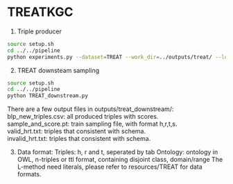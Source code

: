 # TREATKGC
1. Triple producer


```bash
source setup.sh
cd ../../pipeline 
python experiments.py --dataset=TREAT --work_dir=../outputs/treat/ --loops=1 --pipeline="l" --use_gpu=True --rel_model=transe
```
2. TREAT downsteam sampling

```bash
source setup.sh
cd ../../pipeline 
python TREAT_downstream.py
```
There are a few output files in outputs/treat_downstream/: \
blp_new_triples.csv: all produced triples with scores. \
sample_and_score.pt: train sampling file, with format h,r,t,s. \
valid_hrt.txt: triples that consistent with schema. \
invalid_hrt.txt: triples that consistent with schema. 


3. Data format: 
Triples: h, r and t, seperated by tab
Ontology: ontology in OWL, n-triples or ttl format, containing disjoint class, domain/range 
The L-method need literals, please refer to resources/TREAT for data formats.
